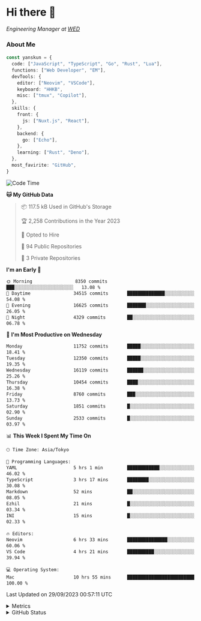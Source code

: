 # Hi there&nbsp;:wave:

<!-- ![Alt text](https://spotify-recently-played-readme.vercel.app/api?user=31kynbuubkiu3r4qh4hjuaglhfay) -->

_Engineering Manager at [WED](https://github.com/wedinc)_

### About Me

```ts
const yanskun = {
  code: ["JavaScript", "TypeScript", "Go", "Rust", "Lua"],
  functions: ["Web Developer", "EM"],
  devTools: {
    editor: ["Neovim", "VSCode"],
    keyboard: "HHKB",
    misc: ["tmux", "Copilot"],
  },
  skills: {
    front: {
      js: ["Nuxt.js", "React"],
    },
    backend: {
      go: ["Echo"],
    },
    learning: ["Rust", "Deno"],
  },
  most_favirite: "GitHub",
}
```

<!--START_SECTION:waka-->
![Code Time](http://img.shields.io/badge/Code%20Time-494%20hrs%2044%20mins-blue)

**🐱 My GitHub Data** 

> 📦 117.5 kB Used in GitHub's Storage 
 > 
> 🏆 2,258 Contributions in the Year 2023
 > 
> 💼 Opted to Hire
 > 
> 📜 94 Public Repositories 
 > 
> 🔑 3 Private Repositories 
 > 
**I'm an Early 🐤** 

```text
🌞 Morning                8350 commits        ███░░░░░░░░░░░░░░░░░░░░░░   13.08 % 
🌆 Daytime                34515 commits       ██████████████░░░░░░░░░░░   54.08 % 
🌃 Evening                16625 commits       ███████░░░░░░░░░░░░░░░░░░   26.05 % 
🌙 Night                  4329 commits        ██░░░░░░░░░░░░░░░░░░░░░░░   06.78 % 
```
📅 **I'm Most Productive on Wednesday** 

```text
Monday                   11752 commits       █████░░░░░░░░░░░░░░░░░░░░   18.41 % 
Tuesday                  12350 commits       █████░░░░░░░░░░░░░░░░░░░░   19.35 % 
Wednesday                16119 commits       ██████░░░░░░░░░░░░░░░░░░░   25.26 % 
Thursday                 10454 commits       ████░░░░░░░░░░░░░░░░░░░░░   16.38 % 
Friday                   8760 commits        ███░░░░░░░░░░░░░░░░░░░░░░   13.73 % 
Saturday                 1851 commits        █░░░░░░░░░░░░░░░░░░░░░░░░   02.90 % 
Sunday                   2533 commits        █░░░░░░░░░░░░░░░░░░░░░░░░   03.97 % 
```


📊 **This Week I Spent My Time On** 

```text
🕑︎ Time Zone: Asia/Tokyo

💬 Programming Languages: 
YAML                     5 hrs 1 min         ████████████░░░░░░░░░░░░░   46.02 % 
TypeScript               3 hrs 17 mins       ████████░░░░░░░░░░░░░░░░░   30.08 % 
Markdown                 52 mins             ██░░░░░░░░░░░░░░░░░░░░░░░   08.05 % 
Ezhil                    21 mins             █░░░░░░░░░░░░░░░░░░░░░░░░   03.34 % 
INI                      15 mins             █░░░░░░░░░░░░░░░░░░░░░░░░   02.33 % 

🔥 Editors: 
Neovim                   6 hrs 33 mins       ███████████████░░░░░░░░░░   60.06 % 
VS Code                  4 hrs 21 mins       ██████████░░░░░░░░░░░░░░░   39.94 % 

💻 Operating System: 
Mac                      10 hrs 55 mins      █████████████████████████   100.00 % 
```


 Last Updated on 29/09/2023 00:57:11 UTC
<!--END_SECTION:waka-->

<details>
  <summary>Metrics</summary>
  <img src="https://github.com/yanskun/yanskun/blob/main/github-metrics.svg" alt="Metrics">
</details>

<details>
  <summary>GitHub Status</summary>
  <picture>
    <source media="(prefers-color-scheme: dark)" srcset="https://raw.githubusercontent.com/yanskun/yanskun/master/profile-summary-card-output/nord_dark/0-profile-details.svg">
   <img src="https://raw.githubusercontent.com/yanskun/yanskun/master/profile-summary-card-output/default/0-profile-details.svg">
  </picture>
  <br>
  <picture>
    <source media="(prefers-color-scheme: dark)" srcset="https://raw.githubusercontent.com/yanskun/yanskun/master/profile-summary-card-output/nord_dark/1-repos-per-language.svg">
   <img src="https://raw.githubusercontent.com/yanskun/yanskun/master/profile-summary-card-output/default/1-repos-per-language.svg">
  </picture>
  <picture>
    <source media="(prefers-color-scheme: dark)" srcset="https://raw.githubusercontent.com/yanskun/yanskun/master/profile-summary-card-output/nord_dark/2-most-commit-language.svg">
   <img src="https://raw.githubusercontent.com/yanskun/yanskun/master/profile-summary-card-output/default/2-most-commit-language.svg">
  </picture>
  <br>
  <picture>
    <source media="(prefers-color-scheme: dark)" srcset="https://raw.githubusercontent.com/yanskun/yanskun/master/profile-summary-card-output/nord_dark/3-stats.svg">
   <img src="https://raw.githubusercontent.com/yanskun/yanskun/master/profile-summary-card-output/default/3-stats.svg">
  </picture>
  <picture>
    <source media="(prefers-color-scheme: dark)" srcset="https://raw.githubusercontent.com/yanskun/yanskun/master/profile-summary-card-output/nord_dark/4-productive-time.svg">
   <img src="https://raw.githubusercontent.com/yanskun/yanskun/master/profile-summary-card-output/default/4-productive-time.svg">
  </picture>
</details>
